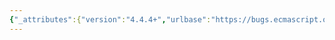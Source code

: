 ```yaml
---
{"_attributes":{"version":"4.4.4+","urlbase":"https://bugs.ecmascript.org/","maintainer":"dherman@mozilla.com"},"bug":{"bug_id":1418,"creation_ts":"2013-04-11 10:01:00 -0700","short_desc":"11.8.1: Missing ToBoolean conversion in instanceofOperator","delta_ts":"2013-05-14 18:13:21 -0700","product":"Draft for 6th Edition","component":"technical issue","version":"Rev 14: March 8, 2013 Draft","rep_platform":"All","op_sys":"All","bug_status":"RESOLVED","resolution":"FIXED","priority":"Normal","bug_severity":"normal","everconfirmed":true,"reporter":{"uid":"andrebargull","name":"André Bargull"},"assigned_to":{"uid":"allen","name":"Allen Wirfs-Brock"},"long_desc":[{"commentid":3612,"comment_count":0,"who":{"uid":"andrebargull","name":"André Bargull"},"bug_when":"2013-04-11 10:01:27 -0700","thetext":"Step 4a should invoke ToBoolean on the result of the @@hasInstance handler to ensure `instanceof` always returns a boolean value."},{"commentid":3841,"comment_count":1,"who":{"uid":"allen","name":"Allen Wirfs-Brock"},"bug_when":"2013-05-13 16:22:58 -0700","thetext":"fixed in rev15 editor's draft"},{"commentid":3900,"comment_count":2,"who":{"uid":"allen","name":"Allen Wirfs-Brock"},"bug_when":"2013-05-14 18:13:21 -0700","thetext":"resolved in rev 15, May 14, 2013 draft"}]}}
---
```

